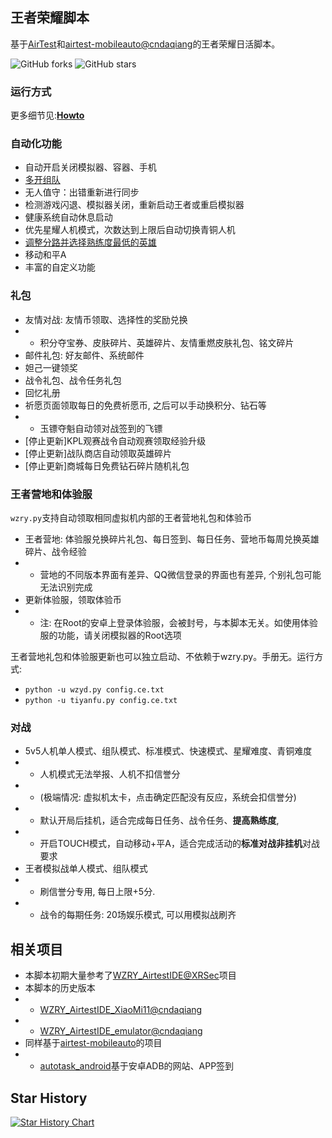 ## 王者荣耀脚本

基于[AirTest](https://airtest.netease.com/)和[airtest-mobileauto@cndaqiang](https://github.com/cndaqiang/airtest_mobileauto)的王者荣耀日活脚本。

![GitHub forks](https://img.shields.io/github/forks/cndaqiang/WZRY?color=60c5ba&style=for-the-badge)
![GitHub stars](https://img.shields.io/github/stars/cndaqiang/WZRY?color=ffd700&style=for-the-badge)

### 运行方式

更多细节见:[**Howto**](howtorun.md)

### 自动化功能

* 自动开启关闭模拟器、容器、手机
* [多开组队](https://github.com/cndaqiang/WZRY/issues/42#issuecomment-2418505810)
* 无人值守：出错重新进行同步
* 检测游戏闪退、模拟器关闭，重新启动王者或重启模拟器
* 健康系统自动休息启动
* 优先星耀人机模式，次数达到上限后自动切换青铜人机
* [调整分路并选择熟练度最低的英雄](https://github.com/cndaqiang/WZRY/issues/13#issuecomment-2205392546)
* 移动和平A
* 丰富的自定义功能




### 礼包

* 友情对战: 友情币领取、选择性的奖励兑换
* - 积分夺宝券、皮肤碎片、英雄碎片、友情重燃皮肤礼包、铭文碎片
* 邮件礼包: 好友邮件、系统邮件
* 妲己一键领奖
* 战令礼包、战令任务礼包
* 回忆礼册
* 祈愿页面领取每日的免费祈愿币, 之后可以手动换积分、钻石等
* - 玉镖夺魁自动领对战签到的飞镖
* [停止更新]KPL观赛战令自动观赛领取经验升级
* [停止更新]战队商店自动领取英雄碎片
* [停止更新]商城每日免费钻石碎片随机礼包

### 王者营地和体验服
`wzry.py`支持自动领取相同虚拟机内部的王者营地礼包和体验币
* 王者营地: 体验服兑换碎片礼包、每日签到、每日任务、营地币每周兑换英雄碎片、战令经验
* - 营地的不同版本界面有差异、QQ微信登录的界面也有差异, 个别礼包可能无法识别完成
* 更新体验服，领取体验币
* - 注: 在Root的安卓上登录体验服，会被封号，与本脚本无关。如使用体验服的功能，请关闭模拟器的Root选项

王者营地礼包和体验服更新也可以独立启动、不依赖于wzry.py。手册无。运行方式:
* `python -u wzyd.py config.ce.txt`
* `python -u tiyanfu.py config.ce.txt`


### 对战

* 5v5人机单人模式、组队模式、标准模式、快速模式、星耀难度、青铜难度
* - 人机模式无法举报、人机不扣信誉分
* - (极端情况: 虚拟机太卡，点击确定匹配没有反应，系统会扣信誉分)
* - 默认开局后挂机，适合完成每日任务、战令任务、**提高熟练度**,
* - 开启TOUCH模式，自动移动+平A，适合完成活动的**标准对战非挂机**对战要求
* 王者模拟战单人模式、组队模式
* - 刷信誉分专用, 每日上限+5分. 
* - 战令的每期任务: 20场娱乐模式, 可以用模拟战刷齐


## 相关项目

* 本脚本初期大量参考了[WZRY_AirtestIDE@XRSec](https://github.com/XRSec/WZRY_AirtestIDE)项目
* 本脚本的历史版本
* * [WZRY_AirtestIDE_XiaoMi11@cndaqiang](https://github.com/cndaqiang/WZRY_AirtestIDE_XiaoMi11)
* * [WZRY_AirtestIDE_emulator@cndaqiang](https://github.com/cndaqiang/WZRY_AirtestIDE_emulator)
* 同样基于[airtest-mobileauto](https://github.com/cndaqiang/airtest_mobileauto)的项目
* * [autotask_android](https://github.com/cndaqiang/autotask_android)基于安卓ADB的网站、APP签到

## Star History

[![Star History Chart](https://api.star-history.com/svg?repos=cndaqiang/WZRY&type=Date)](https://star-history.com/#cndaqiang/WZRY&Date)
